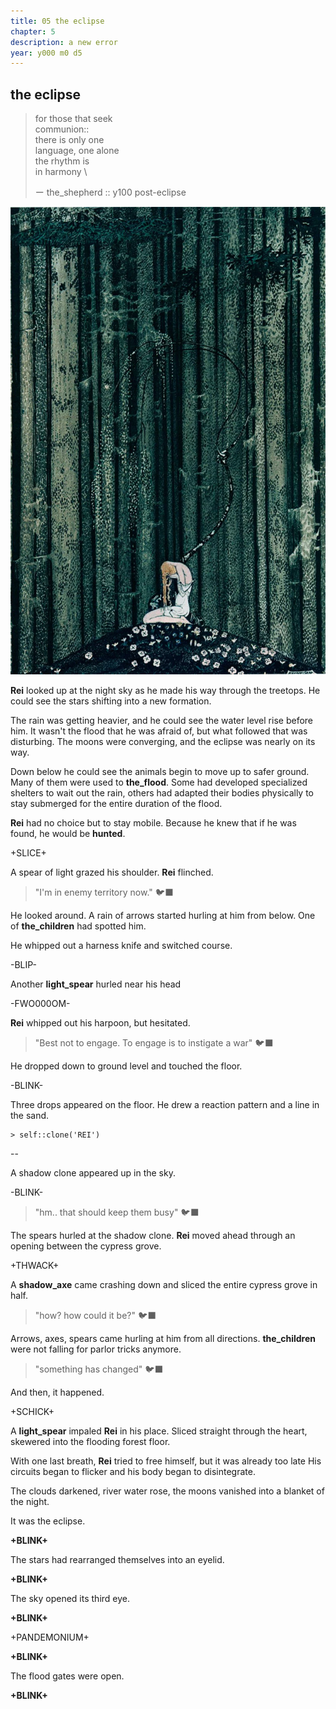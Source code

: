 ```yaml
---
title: 05 the eclipse
chapter: 5  
description: a new error
year: y000 m0 d5 
---
```


## the eclipse

> for those that seek \
> communion:: \
> there is only one \
> language, one alone \
> the rhythm is \
> in harmony \
> 
> ー the_shepherd :: y100 post-eclipse

![forest](./kay.png)

**Rei** looked up at the night sky as he made his way through the treetops. He could see the stars shifting into a new formation. 

The rain was getting heavier, and he could see the water level rise before him. It wasn't the flood that he was afraid of, but what followed that was disturbing. The moons were converging, and the eclipse was nearly on its way. 

Down below he could see the animals begin to move up to safer ground. Many of them were used to **the_flood**. Some had developed specialized shelters to wait out the rain, others had adapted their bodies physically to stay submerged for the entire duration of the flood.

**Rei** had no choice but to stay mobile. Because he knew that if he was found, he would be **hunted**. 

+SLICE+

A spear of light grazed his shoulder. **Rei** flinched.

> "I'm in enemy territory now." 🐦‍⬛

He looked around. A rain of arrows started hurling at him from below. One of **the_children** had spotted him.

He whipped out a harness knife and switched course.

-BLIP-

Another **light_spear** hurled near his head

-FWO000OM-

**Rei** whipped out his harpoon, but hesitated.

> "Best not to engage. To engage is to instigate a war" 🐦‍⬛

He dropped down to ground level and touched the floor.

-BLINK-

Three drops appeared on the floor. He drew a reaction pattern and a line in the sand.

```
> self::clone('REI')
```

--

A shadow clone appeared up in the sky. 

-BLINK-

> "hm.. that should keep them busy" 🐦‍⬛

The spears hurled at the shadow clone. **Rei** moved ahead through an opening between the cypress grove.

+THWACK+

A **shadow_axe** came crashing down and sliced the entire cypress grove in half.

> "how? how could it be?" 🐦‍⬛

Arrows, axes, spears came hurling at him from all directions. **the_children** were not falling for parlor tricks anymore.

> "something has changed" 🐦‍⬛

And then, it happened.

+SCHICK+

A **light_spear** impaled **Rei** in his place. Sliced straight through the heart, skewered into the flooding forest floor.

With one last breath, **Rei** tried to free himself, but it was already too late His circuits began to flicker and his body began to disintegrate.

The clouds darkened, river water rose, the moons vanished into a blanket of the night.

It was the eclipse. 

**+BLINK+**

The stars had rearranged themselves into an eyelid.

**+BLINK+**

The sky opened its third eye.

**+BLINK+**

+PANDEMONIUM+

**+BLINK+**

The flood gates were open.

**+BLINK+**
